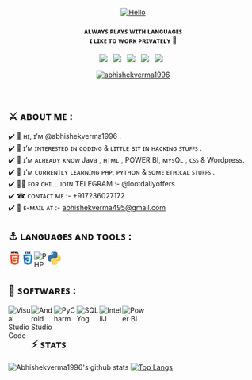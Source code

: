 <p align="center"><a href="https://t.me/"><img src="https://media2.giphy.com/media/qgQUggAC3Pfv687qPC/giphy.gif?cid=790b76117b4d34158e0adfc03bd2d4a5793d78815a1f61ee&rid=giphy.gif&ct=g" alt="Hello" /></a></p>

<h4 align="center">ᴀʟᴡᴀʏꜱ ᴘʟᴀʏꜱ ᴡɪᴛʜ ʟᴀɴɢᴜᴀɢᴇꜱ <br> ɪ ʟɪᴋᴇ ᴛᴏ ᴡᴏʀᴋ ᴘʀɪᴠᴀᴛᴇʟʏ 🔏</h4>

<p align='center'> 
<a href="https://codepen.io/"><img height="35" src="https://img.shields.io/badge/codepen-green.svg?&style=for-the-badge&logo=codepen&logoColor=white"></a>&nbsp;&nbsp;
<a href="https://twitter.com/"><img height="35" src="https://img.shields.io/badge/twitter-%231DA1F2.svg?&style=for-the-badge&logo=twitter&logoColor=white"></a>&nbsp;&nbsp;
<a href="http://www.lootdailyoffers.in/"><img height="35" src="https://img.shields.io/badge/Website-%23354230.svg?&style=for-the-badge&logo=medium&logoColor=white"></a>&nbsp;&nbsp;
<a href="https://instagram.com/abhivermacs1996"><img height="35" src="https://img.shields.io/badge/instagram-%23E4405F.svg?&style=for-the-badge&logo=instagram&logoColor=white"></a>&nbsp;&nbsp;
<a href="https://www.hackerrank.com/abhishekverma495"><img height="35" src="https://img.shields.io/badge/hackerrank-%23ffffff.svg?&style=for-the-badge&logo=hackerrank&logoColor=green"></a>&nbsp;&nbsp;
</p>


<p align="center"> <a href="https://github.com/abhishekverma1996/"><img width="170px" height="24" src="https://komarev.com/ghpvc/?username=abhishekverma1996&label=PROFILE%20VISITORS&color=blueviolet&style=flat-square" alt="abhishekverma1996" /></a> </p><br>

## ⚔️ ᴀʙᴏᴜᴛ ᴍᴇ : <br>

✔️ 👋 ʜɪ, ɪ’ᴍ @abhishekverma1996 .<br>
✔️ 👀 ɪ’ᴍ ɪɴᴛᴇʀᴇꜱᴛᴇᴅ ɪɴ ᴄᴏᴅɪɴɢ & ʟɪᴛᴛʟᴇ ʙɪᴛ ɪɴ ʜᴀᴄᴋɪɴɢ ꜱᴛᴜꜰꜰꜱ .<br>
✔️ 🤠 ɪ’ᴍ ᴀʟʀᴇᴀᴅʏ ᴋɴᴏᴡ Java , ʜᴛᴍʟ , POWER BI, ᴍʏꜱQʟ , ᴄꜱꜱ & Wordpress. <br>
✔️ 📝 ɪ’ᴍ ᴄᴜʀʀᴇɴᴛʟʏ ʟᴇᴀʀɴɪɴɢ ᴘʜᴘ, ᴘʏᴛʜᴏɴ & ꜱᴏᴍᴇ ᴇᴛʜɪᴄᴀʟ ꜱᴛᴜꜰꜰꜱ .<br>
✔️ 🤹‍♂️ ꜰᴏʀ ᴄʜɪʟʟ ᴊᴏɪɴ TELEGRAM :- @lootdailyoffers<br>
✔️ ☎ ᴄᴏɴᴛᴀᴄᴛ ᴍᴇ :- +917236027172<br>
✔️ 📧 ᴇ-ᴍᴀɪʟ ᴀᴛ :- abhishekverma495@gmail.com <br>


## ⚓ ʟᴀɴɢᴜᴀɢᴇꜱ ᴀɴᴅ ᴛᴏᴏʟꜱ :

<a href="https://www.w3.org/html/" target="_blank"><img align="left" alt="HTML5" width="26px" src="https://raw.githubusercontent.com/github/explore/80688e429a7d4ef2fca1e82350fe8e3517d3494d/topics/html/html.png" /></a>

<a href="https://www.w3schools.com/css/" target="_blank"><img align="left" alt="CSS3" width="26px" src="https://raw.githubusercontent.com/github/explore/80688e429a7d4ef2fca1e82350fe8e3517d3494d/topics/css/css.png" /></a>

<a href="https://www.w3schools.com/php/" target="_blank"><img align="left" alt="PHP" width="28px" src="https://i.dlpng.com/static/png/5419450-php-image-png-98-images-in-collection-page-2-php-png-270_200_preview.png" /></a>

<a href="https://www.w3schools.com/python/" target="_blank"> <img align="left" alt="Python" width="26px" src="https://github.com/Aakarsh-B/trying-repos/blob/master/python-5.svg?raw=true"/> </a>

<br />
<br />

## 🧬 ꜱᴏꜰᴛᴡᴀʀᴇꜱ :

<img align="left" alt="Visual Studio Code" width="46px" src="https://seeklogo.com/images/V/visual-studio-code-logo-284BC24C39-seeklogo.com.png" />
<a href="https://developer.android.com/studio" target="_blank"> <img align="left" alt="Android Studio" width="46px" src="https://www.pngitem.com/pimgs/m/191-1918829_icon-android-studio-logo-hd-png-download.png"/> </a> 
<a href="https://www.jetbrains.com/pycharm/download/" target="_blank"> <img align="left" alt="PyCharm" width="46px" src="https://seeklogo.com/images/P/pycharm-logo-51B1427388-seeklogo.com.png"/> </a> 
<a href="https://webyog.com/product/sqlyog/" target="_blank"> <img align="left" alt="SQLYog" width="46px" src="https://spng.subpng.com/20190327/gif/kisspng-mysql-php-relational-database-management-system-co-course3d-5c9bb680ebaf42.6137144215537086729654.jpg"/> </a>
<a href="https://www.jetbrains.com/idea/download/" target="_blank"> <img align="left" alt="IntelliJ" width="46px" src="https://seeklogo.com/images/I/intellij-idea-logo-F0395EF783-seeklogo.com.png"/> </a>
<a href="https://powerbi.microsoft.com/en-us/downloads/" target="_blank"> <img align="left" alt="Power BI" width="46px" src="https://seeklogo.com/images/P/power-bi-microsoft-logo-E4FC8DE4A9-seeklogo.com.png?v=637908007690000000"/> </a>


<br />
<br />

## ⚡️ ꜱᴛᴀᴛꜱ 

![Abhishekverma1996's github stats](https://github-stats-alpha.vercel.app/api/?username=abhishekverma1996)
[![Top Langs](https://github-readme-stats.vercel.app/api/top-langs/?username=abhishekverma1996&hide=javascript,html,Roff,css,Cmake&layout=compact&theme=radical)](https://github.com/abhishekverma1996/github-readme-stats)

<!---
Abhishekverma1996 is a ✨ special ✨ repository because its `README.md` (this file) appears on your GitHub profile.
You can click the Preview link to take a look at your changes.
--->
